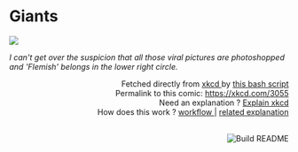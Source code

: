 # <b>Giants</b>

[![](https://imgs.xkcd.com/comics/giants.png)](https://xkcd.com/3055)

<i>I can&#39;t get over the suspicion that all those viral pictures are photoshopped and &#39;Flemish&#39; belongs in the lower right circle.</i>

<div align="right">
  Fetched directly from
  <a href="https://xkcd.com">
    xkcd
  </a>
  by
  <a href="https://github.com/Vanille-N/Vanille-N/blob/master/fetch">
    this bash script
  </a>
</div>
<div align="right">
  Permalink to this comic:
  <a href="https://xkcd.com/3055">
    https://xkcd.com/3055
  </a>
</div>
<div align="right">
  Need an explanation ?
  <a href="https://www.explainxkcd.com/wiki/index.php/3055">
    Explain xkcd
  </a>
</div>
<div align="right">
  How does this work ?
  <a href="https://github.com/Vanille-N/Vanille-N/blob/master/.github/workflows/build.yml">
    workflow
  </a>
  |
  <a href="https://simonwillison.net/2020/Jul/10/self-updating-profile-readme/">
    related explanation
  </a>
</div><br>

<a href="https://github.com/Vanille-N/Vanille-N/actions"><img src="https://github.com/Vanille-N/Vanille-N/workflows/Build%20README/badge.svg" align="right" alt="Build README"></a>
